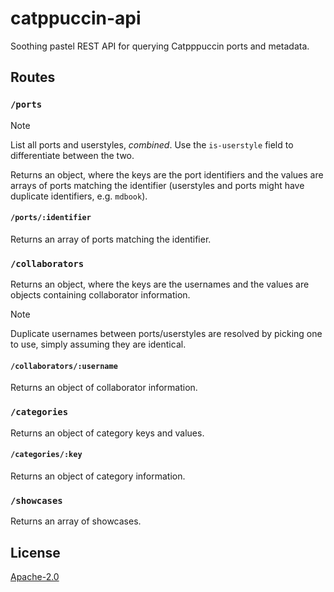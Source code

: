 # catppuccin-api

Soothing pastel REST API for querying Catpppuccin ports and metadata.

## Routes

### `/ports`

> [!NOTE]
> List all ports and userstyles, _combined_. Use the `is-userstyle` field to differentiate between the two.

Returns an object, where the keys are the port identifiers and the values are arrays of ports matching the identifier (userstyles and ports might have duplicate identifiers, e.g. `mdbook`).

#### `/ports/:identifier`

Returns an array of ports matching the identifier.

### `/collaborators`

Returns an object, where the keys are the usernames and the values are objects containing collaborator information.

> [!NOTE]
> Duplicate usernames between ports/userstyles are resolved by picking one to use, simply assuming they are identical.

#### `/collaborators/:username`

Returns an object of collaborator information.

### `/categories`

Returns an object of category keys and values.

#### `/categories/:key`

Returns an object of category information.

### `/showcases`

Returns an array of showcases.

## License

[Apache-2.0](LICENSE)
